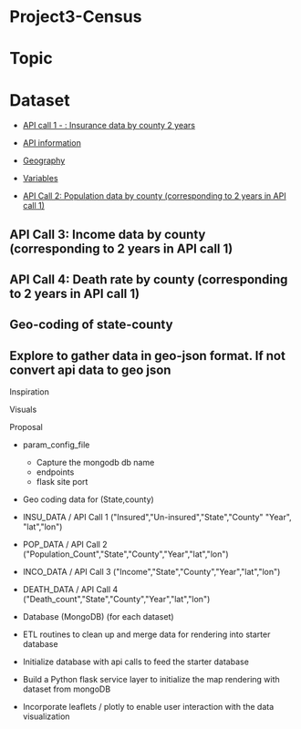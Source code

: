 # Project3-Census

# Topic

# Dataset
* [API call 1 - : Insurance data by county 2 years](https://www.census.gov/data/developers/data-sets/Health-Insurance-Statistics.html) 
* [API information](api.census.gov/data/timeseries/healthins/sahie.html)
* [Geography](api.census.gov/data/timeseries/healthins/sahie/geography.html)
* [Variables](api.census.gov/data/timeseries/healthins/sahie/variables.html)

* [API Call 2: Population data by county (corresponding to 2 years in API call 1)](http://)

## API Call 3: Income data by county (corresponding to 2 years in API call 1)

## API Call 4: Death rate by county (corresponding to 2 years in API call 1)

## Geo-coding of state-county
## Explore to gather data in geo-json format. If not convert api data to geo json

Inspiration

Visuals

Proposal
- param_config_file
    - Capture the mongodb db name
    - endpoints
    - flask site port

- Geo coding data for (State,county)
- INSU_DATA / API Call 1 ("Insured","Un-insured","State","County" "Year", "lat","lon")
- POP_DATA / API Call 2 ("Population_Count","State","County","Year","lat","lon")
- INCO_DATA / API Call 3 ("Income","State","County","Year","lat","lon")
- DEATH_DATA / API Call 4 ("Death_count","State","County","Year","lat","lon")
- Database (MongoDB) (for each dataset)
- ETL routines to clean up and merge data for rendering into starter database
- Initialize database with api calls to feed the starter database
- Build a Python flask service layer to initialize the map rendering with dataset from mongoDB
- Incorporate leaflets / plotly to enable user interaction with the data visualization



